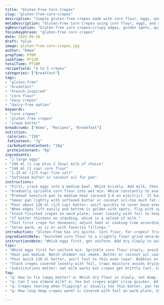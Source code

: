 ```yaml
---
title: "Gluten-Free Corn Crepes"
slug: "gluten-free-corn-crepes"
description: "Simple gluten-free crepes made with corn flour, eggs, and milk. Light, slightly grainy texture from corn flour. Butter for cooking adds richness and ensures easy flipping. Adjust flour for batter thickness. Cook on medium heat, listen for gentle sizzling. Flip when edges dry and bottom is golden. Keeps warm under foil to stay soft. Can swap oat milk for dairy, or coconut oil for butter. Watch out: too thin batter tears, too thick makes heavy crepes. Ideal for sweet or savory fillings."
metaDescription: "Gluten-Free Corn Crepes using corn flour, eggs, and milk. Light grainy texture, gentle sizzle cues, buttery pan for easy flipping. Swap oat milk or coconut oil."
ogDescription: "Gluten-free corn crepes—crispy edges, golden spots, quick flips, buttery pan key. Adjust batter thickness and use sensory cues for cook timing. Dairy-free friendly options."
focusKeyphrase: "gluten-free corn crepes"
date: 2025-09-30
draft: false
image: gluten-free-corn-crepes.jpg
author: "Emma"
prepTime: PT6M
cookTime: PT12M
totalTime: PT18M
recipeYield: "4 to 5 crepes"
categories: ["Breakfast"]
tags:
- "gluten-free"
- "breakfast"
- "French-inspired"
- "corn flour"
- "easy crepes"
- "dairy-free option"
keywords:
- "corn crepes"
- "gluten free crepes"
- "crepe batter"
breadcrumb: ["Home", "Recipes", "Breakfast"]
nutrition: 
 calories: "150"
 fatContent: "7g"
 carbohydrateContent: "18g"
 proteinContent: "6g"
ingredients:
- "2 large eggs"
- "260 ml (1 cup plus 2 tbsp) milk of choice"
- "240 ml (1 cup) corn flour"
- "1.25 ml (1/5 tsp) fine salt"
- "Softened butter or coconut oil for pan"
instructions:
- "First, crack eggs into a medium bowl. Whisk briskly. Add milk, then salt, whisk well until combined."
- "Gradually sprinkle corn flour into wet mix. Whisk constantly to avoid lumps, batter should be loose but not watery. Adjust by adding tiny splash more milk or a spoonful of flour if needed."
- "Preheat nonstick pan to medium heat (around 5-6 on electric). It has to shimmer, not smoke."
- "Smear pan lightly with softened butter or coconut oil—too much fat ruins edges, too little makes sticking."
- "Pour about 120 ml (1/2 cup) batter; swirl quickly to cover base evenly and thinly. Look for edges drying and bubbles forming, slight browning underneath."
- "When edges lift easily and bottom is golden with spots, flip with spatula. Cook other side briefly, 20-25 seconds, no longer or it dries out."
- "Stack finished crepes on warm plate, cover loosely with foil to keep pliable."
- "If batter thickens on standing, whisk in a splash of milk."
- "Test first crepe for doneness; adjust heat or cooking time accordingly."
- "Serve warm, as is or with favorite fillings."
introduction: "Gluten-free has its quirks. Corn flour, for crepes? Tried tapioca, rice flour, every combo. The grainy pop corn gives—whisper of cornfields under heat—interesting texture, not rubbery or gluey like some gluten-free flours. Keep batter just right, not too runny; thin enough for edges to crisp slightly but thick enough not to tear mid-flip. Pan temperature, butter amount, and watchfulness essential. Flip too soon or late, crepe fights back. On resting, foil cover keeps them soft, avoids drying. Useful little base for anything sweet or savory. Changed milk to oat once—different mouthfeel but worked. Butter for the pan is non-negotiable. Coconut oil shakes things up if dairy-free. Best crepes are the ones that whisper, not shout."
ingredientsNote: "Switched corn flour to a slightly finer grind once—better mouthfeel. Keep an eye on powder freshness; old corn flour gives off odd taste. Salt is low—just enough to balance without over-salting, as fillings often salty or sweet. Eggs add bind and richness; no skipping, no water instead—that’s a trap. Milk’s flexible: dairy, oat, or almond. Used oat milk recently, crepes slightly more brittle but OK if eaten immediately. Butter or coconut oil in pan prevents sticking and adds that nutty aroma. Grease sparingly; too much fat ruins edges, crepes turn greasy and flop. If batter thickens waiting, tiny pools on edges warn to add milk dropwise. Batter’s consistency is king—like syrup but slightly thicker, coats back of spoon. Overbeat? Results tough crepes."
instructionsNote: "Whisk eggs first, get uniform. Add dry slowly to avoid clumps—those are flattened lumps forming chewy spots, annoying. Medium heat needed—pan too hot, crepes burn edges but raw inside; too cool, no color, rubbery. Butter melts and foams—listen for soft hiss, not crackling sizzle. Pour batter, tilt pan fast to cover evenly, a thin, lacey layer. Bubbles appearing on top signal cooking. Edges should become dry and loose when ready to flip, use thin metal spatula carefully. Flip quick but gentle, cook just seconds more—overcooking dries and ruins softness. Keep finished crepes covered under foil, avoid stacking air gaps to prevent drying. If first crepe oddly thick or thin, tweak batter consistency. Serve immediately or wrap tightly for brief hold; reheating tricky without tearing. Fat in pan key; scrape excess between crepes."
tips:
- "Whisk eggs first for uniform mix. Sprinkle corn flour slowly, avoid lumps. Batter should drip but not swim, like thick syrup. Add milk dropwise if thickening while resting. Too watery makes tears, too thick fights flipping."
- "Heat pan medium. Watch shimmer not smoke. Butter or coconut oil coats edges lightly. Too much fat means greasy soggy edges; too little sticks and rips crepes. Listen for soft hiss, no crackle or sizzle."
- "Pour quick 120 ml batter, swirl fast to thin even layer. Bubbles on top signal cooking. Edges drying means ready to flip. Use thin metal spatula, quick gentle flip to prevent tearing."
- "Stack crepes covered loosely with foil, traps moisture avoids drying. If batter sits thick, break up with splash milk, whisk brisk. Adjust heat if bottom browns too fast or crepe remains wet inside."
- "Substitutions matter: oat milk works but crepes get brittle fast. Coconut oil gives nutty aroma, less slippery than butter. Salt very low, balance fillings instead. Eggs must stay; no water swaps, batter fails binding."
faq:
- "q: How to fix lumpy batter? a: Whisk dry flour in slowly, not dump. Use constant stirring. Lumps mean chewy pockets. If lumps too firm, strain batter with fine sieve, or whisk vigorously to break."
- "q: Can I use almond milk? a: Yes but crepes might crisp quicker. Adjust batter thickness with milk volume, slightly reduce flour if needed. Coconut oil helps with sticking when dairy-free. Butter swap affects taste."
- "q: Crepes tearing when flipping? a: Usually too thin batter, pan temp too low, or spatula too thick. Batter should coat thin but not watery. Heat must be medium, pan warm enough for quick set edges before flip."
- "q: How long keep crepes warm? a: Covered with foil on warm plate, 10-15 mins max. Beyond that, crepes dry or get gummy. Cooler temps cause rubbery texture. To store longer refrigerate wrapped, reheat gently steam or low heat."

---
```

